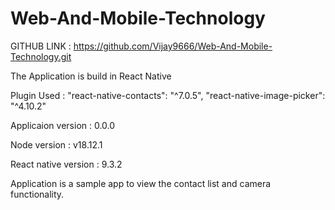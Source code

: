 # Web-And-Mobile-Technology

GITHUB LINK : https://github.com/Vijay9666/Web-And-Mobile-Technology.git

The Application is build in React Native

Plugin Used : 
"react-native-contacts": "^7.0.5",
"react-native-image-picker": "^4.10.2"


Applicaion version : 0.0.0

Node version : v18.12.1

React native version : 9.3.2

Application is a sample app to view the contact list and camera functionality.